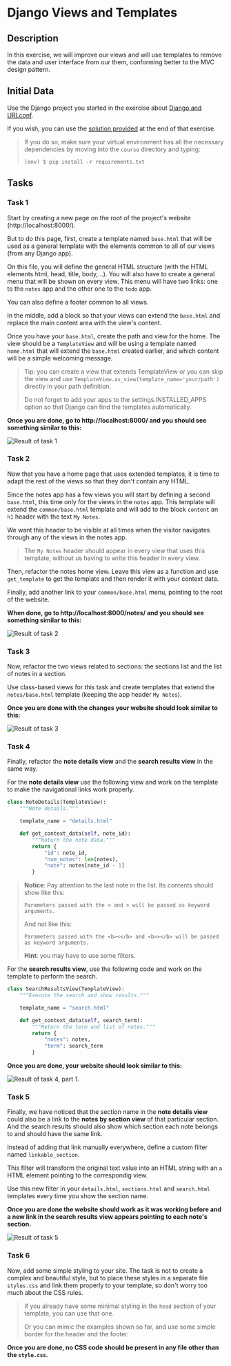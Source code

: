 # Django Views and Templates

## Description

In this exercise, we will improve our views and will use templates to remove the data and user interface from our them, conforming better to the MVC design pattern.

## Initial Data

Use the Django project you started in the exercise about [Django and URLconf](https://github.com/dci-python-course/Python-basics-django-urls).

If you wish, you can  use the [solution provided](https://github.com/dci-python-course/Python-basics-django-urls/tree/solution_task8/solution/course) at the end of that exercise.

> If you do so, make sure your virtual environment has all the necessary dependencies by moving into the `course` directory and typing:
>
> `(env) $ pip install -r requirements.txt`

## Tasks

### Task 1

Start by creating a new page on the root of the project's website (http://localhost:8000/).

But to do this page, first, create a template named `base.html` that will be used as a general template with the elements common to all of our views (from any Django app).

On this file, you will define the general HTML structure (with the HTML elements html, head, title, body,...). You will also have to create a general menu that will be shown on every view. This menu will have two links: one to the `notes` app and the other one to the `todo` app.

You can also define a footer common to all views.

In the middle, add a block so that your views can extend the `base.html` and replace the main content area with the view's content.

Once you have your `base.html`, create the path and view for the home. The view should be a `TemplateView` and will be using a template named `home.html` that will extend the `base.html` created earlier, and which content will be a simple welcoming message.

> Tip: you can create a view that extends TemplateView or you can skip the view and use `TemplateView.as_view(template_name='your/path')` directly in your path definition.
>
> Do not forget to add your apps to the settings.INSTALLED_APPS option so that Django can find the templates automatically.

**Once you are done, go to http://localhost:8000/ and you should see something similar to this:**

![Result of task 1](task1_result.png)

### Task 2

Now that you have a home page that uses extended templates, it is time to adapt the rest of the views so that they don't contain any HTML.

Since the notes app has a few views you will start by defining a second `base.html`, this time only for the views in the `notes` app. This template will extend the `common/base.html` template and will add to the block `content` an `h1` header with the text `My Notes`.

We want this header to be visible at all times when the visitor navigates through any of the views in the notes app.

> The `My Notes` header should appear in every view that uses this template, without us having to write this header in every view.

Then, refactor the notes home view. Leave this view as a function and use `get_template` to get the template and then render it with your context data.

Finally, add another link to your `common/base.html` menu, pointing to the root of the website.

**When done, go to http://localhost:8000/notes/ and you should see something similar to this:**

![Result of task 2](task2_result.png)

### Task 3

Now, refactor the two views related to sections: the sections list and the list of notes in a section.

Use class-based views for this task and create templates that extend the `notes/base.html` template (keeping the app header `My Notes`).

**Once you are done with the changes your website should look similar to this:**

![Result of task 3](task3_result.gif)

### Task 4

Finally, refactor the **note details view** and the **search results view** in the same way.

For the **note details view** use the following view and work on the template to make the navigational links work properly.

```python
class NoteDetails(TemplateView):
    """Note details."""

    template_name = "details.html"

    def get_context_data(self, note_id):
        """Return the note data."""
        return {
            "id": note_id,
            "num_notes": len(notes),
            "note": notes[note_id - 1]
        }
```
> **Notice**: Pay attention to the last note in the list. Its contents should show like this:
>
> `Parameters passed with the < and > will be passed as keyword arguments.`
>
> And not like this:
>
> `Parameters passed with the <b><</b> and <b>></b> will be passed as keyword arguments.`
>
> **Hint**: you may have to use some filters.

For the **search results view**, use the following code and work on the template to perform the search.

```python
class SearchResultsView(TemplateView):
    """Execute the search and show results."""

    template_name = "search.html"

    def get_context_data(self, search_term):
        """Return the term and list of notes."""
        return {
            "notes": notes,
            "term": search_term
        }
```

**Once you are done, your website should look similar to this:**

![Result of task 4, part 1.](task4_1_result.gif)

### Task 5

Finally, we have noticed that the section name in the **note details view** could also be a link to the **notes by section view** of that particular section. And the search results should also show which section each note belongs to and should have the same link.

Instead of adding that link manually everywhere, define a custom filter named `linkable_section`.

This filter will transform the original text value into an HTML string with an `a` HTML element pointing to the correspondig view.

Use this new filter in your `details.html`, `sections.html` and `search.html` templates every time you show the section name.

**Once you are done the website should work as it was working before and a new link in the search results view appears pointing to each note's section.**

![Result of task 5](task5_result.gif)

### Task 6

Now, add some simple styling to your site. The task is not to create a complex and beautiful style, but to place these styles in a separate file `styles.css` and link them properly to your template, so don't worry too much about the CSS rules.

> If you already have some minimal styling in the `head` section of your template, you can use that one.
>
> Or you can mimic the examples shown so far, and use some simple border for the header and the footer.

**Once you are done, no CSS code should be present in any file other than the `style.css`.**
